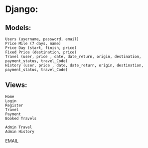 # Django:
## Models:
	Users (username, password, email)
	Price Mile (7 days, name)
  	Price Day (start, finish, price)
	Fixed Price (destination, price)
	Travel (user, price , date, date_return, origin, destination, payment_status, travel_Code)
	History (user, price , date, date_return, origin, destination, payment_status, travel_Code)

## Views:
	Home
	Login
	Register
	Travel
	Payment
	Booked Travels
	
	Admin Travel
	Admin History

EMAIL
